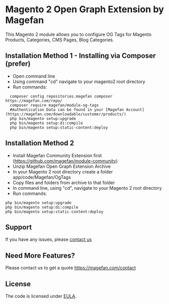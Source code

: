 # Magento 2 Open Graph Extension by Magefan

This Magento 2 module allows you to configure OG Tags for Magento Products, Categories, CMS Pages, Blog Categories.


## Installation Method 1 - Installing via Composer (prefer)
  * Open command line
  * Using command "cd" navigate to your magento2 root directory
  * Run commands: 
```
  composer config repositories.magefan composer https://magefan.com/repo/
  composer require magefan/module-og-tags
  #Authentication Data can be found in your [Magefan Account](https://magefan.com/downloadable/customer/products/)
  php bin/magento setup:upgrade
  php bin/magento setup:di:compile
  php bin/magento setup:static-content:deploy
```


## Installation Method 2
  * Install Magefan Community Extension first (https://github.com/magefan/module-community)
  * Unzip Magefan Open Graph Extension Archive
  * In your Magento 2 root directory create a folder app/code/Magefan/OgTags
  * Copy files and folders from archive to that folder
  * In command line, using "cd", navigate to your Magento 2 root directory
  * Run commands:
```
php bin/magento setup:upgrade
php bin/magento setup:di:compile
php bin/magento setup:static-content:deploy
```

## Support
If you have any issues, please [contact us](mailto:support@magefan.com)

## Need More Features?
Please contact us to get a quote
https://magefan.com/contact

## License
The code is licensed under [EULA](https://magefan.com/end-user-license-agreement).
